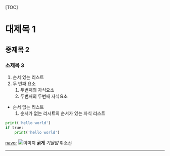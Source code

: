 [TOC]
# 대제목 1
## 중제목 2
### 소제목 3

1. 순서 있는 리스트
2. 두 번째 요소
    1. 두번째의 자식요소
    2. 두번째의 두번째 자식요소
- 순서 없는 리스트
    1. 순서가 없는 리시트의 순서가 있는 자식 리스트
```python
print('hello world')
if true:
    print('hello world')
```
[naver](https://naver.com)
![이미지](https://picsum.photos/200/300)
**굵게**
*기울임*
~~취소선~~
___
